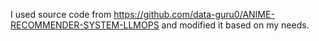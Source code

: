 I used source code from https://github.com/data-guru0/ANIME-RECOMMENDER-SYSTEM-LLMOPS and modified it based on my needs.